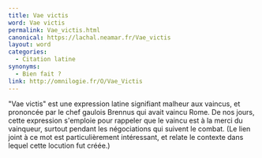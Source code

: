 ```yaml
---
title: Vae victis
word: Vae victis
permalink: Vae_victis.html
canonical: https://lachal.neamar.fr/Vae_victis
layout: word
categories:
  - Citation latine
synonyms:
  - Bien fait ?
link: http://omnilogie.fr/O/Vae_Victis
---
```


"Vae victis" est une expression latine signifiant malheur aux vaincus, et prononcée par le chef gaulois Brennus qui avait vaincu Rome. De nos jours, cette expression s'emploie pour rappeler que le vaincu est à la merci du vainqueur, surtout pendant les négociations qui suivent le combat.
(Le lien joint à ce mot est particulièrement intéressant, et relate le contexte dans lequel cette locution fut créée.)

